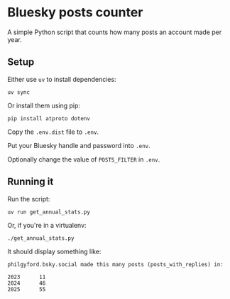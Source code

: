 # Bluesky posts counter

A simple Python script that counts how many posts an account made per year.

## Setup

Either use `uv` to install dependencies:

```shell
uv sync
```

Or install them using pip:

```shell
pip install atproto dotenv
```

Copy the `.env.dist` file to `.env`.

Put your Bluesky handle and password into `.env`.

Optionally change the value of `POSTS_FILTER` in `.env`.

## Running it

Run the script:

```shell
uv run get_annual_stats.py
```

Or, if you're in a virtualenv:

```shell
./get_annual_stats.py
```

It should display something like:

```
philgyford.bsky.social made this many posts (posts_with_replies) in:

2023      11
2024      46
2025      55
```
